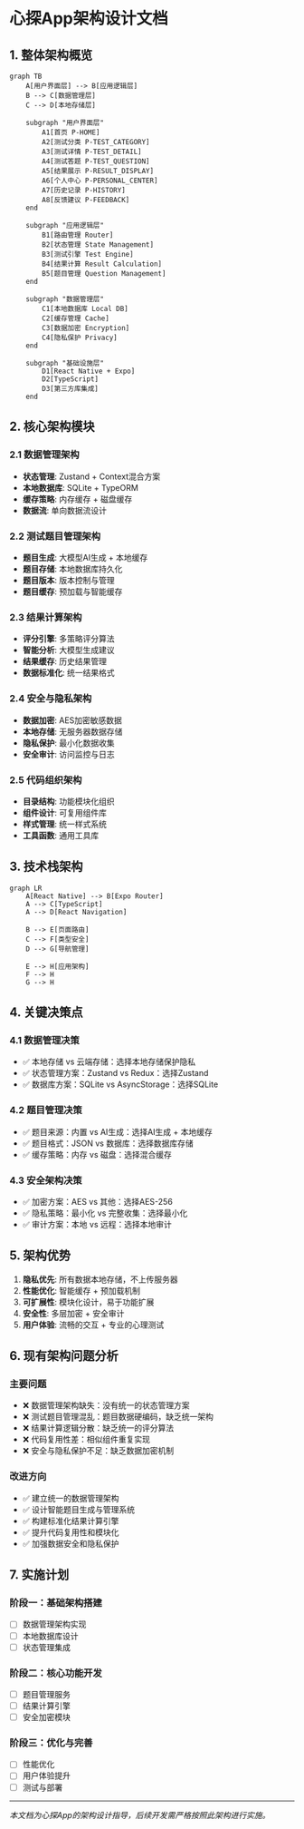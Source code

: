 # 心探App架构设计文档

## 1. 整体架构概览

```mermaid
graph TB
    A[用户界面层] --> B[应用逻辑层]
    B --> C[数据管理层]
    C --> D[本地存储层]
    
    subgraph "用户界面层"
        A1[首页 P-HOME]
        A2[测试分类 P-TEST_CATEGORY]
        A3[测试详情 P-TEST_DETAIL]
        A4[测试答题 P-TEST_QUESTION]
        A5[结果展示 P-RESULT_DISPLAY]
        A6[个人中心 P-PERSONAL_CENTER]
        A7[历史记录 P-HISTORY]
        A8[反馈建议 P-FEEDBACK]
    end
    
    subgraph "应用逻辑层"
        B1[路由管理 Router]
        B2[状态管理 State Management]
        B3[测试引擎 Test Engine]
        B4[结果计算 Result Calculation]
        B5[题目管理 Question Management]
    end
    
    subgraph "数据管理层"
        C1[本地数据库 Local DB]
        C2[缓存管理 Cache]
        C3[数据加密 Encryption]
        C4[隐私保护 Privacy]
    end
    
    subgraph "基础设施层"
        D1[React Native + Expo]
        D2[TypeScript]
        D3[第三方库集成]
    end
```

## 2. 核心架构模块

### 2.1 数据管理架构
- **状态管理**: Zustand + Context混合方案
- **本地数据库**: SQLite + TypeORM
- **缓存策略**: 内存缓存 + 磁盘缓存
- **数据流**: 单向数据流设计

### 2.2 测试题目管理架构
- **题目生成**: 大模型AI生成 + 本地缓存
- **题目存储**: 本地数据库持久化
- **题目版本**: 版本控制与管理
- **题目缓存**: 预加载与智能缓存

### 2.3 结果计算架构
- **评分引擎**: 多策略评分算法
- **智能分析**: 大模型生成建议
- **结果缓存**: 历史结果管理
- **数据标准化**: 统一结果格式

### 2.4 安全与隐私架构
- **数据加密**: AES加密敏感数据
- **本地存储**: 无服务器数据存储
- **隐私保护**: 最小化数据收集
- **安全审计**: 访问监控与日志

### 2.5 代码组织架构
- **目录结构**: 功能模块化组织
- **组件设计**: 可复用组件库
- **样式管理**: 统一样式系统
- **工具函数**: 通用工具库

## 3. 技术栈架构

```mermaid
graph LR
    A[React Native] --> B[Expo Router]
    A --> C[TypeScript]
    A --> D[React Navigation]
    
    B --> E[页面路由]
    C --> F[类型安全]
    D --> G[导航管理]
    
    E --> H[应用架构]
    F --> H
    G --> H
```

## 4. 关键决策点

### 4.1 数据管理决策
- ✅ 本地存储 vs 云端存储：选择本地存储保护隐私
- ✅ 状态管理方案：Zustand vs Redux：选择Zustand
- ✅ 数据库方案：SQLite vs AsyncStorage：选择SQLite

### 4.2 题目管理决策
- ✅ 题目来源：内置 vs AI生成：选择AI生成 + 本地缓存
- ✅ 题目格式：JSON vs 数据库：选择数据库存储
- ✅ 缓存策略：内存 vs 磁盘：选择混合缓存

### 4.3 安全架构决策
- ✅ 加密方案：AES vs 其他：选择AES-256
- ✅ 隐私策略：最小化 vs 完整收集：选择最小化
- ✅ 审计方案：本地 vs 远程：选择本地审计

## 5. 架构优势

1. **隐私优先**: 所有数据本地存储，不上传服务器
2. **性能优化**: 智能缓存 + 预加载机制
3. **可扩展性**: 模块化设计，易于功能扩展
4. **安全性**: 多层加密 + 安全审计
5. **用户体验**: 流畅的交互 + 专业的心理测试

## 6. 现有架构问题分析

### 主要问题
- ❌ 数据管理架构缺失：没有统一的状态管理方案
- ❌ 测试题目管理混乱：题目数据硬编码，缺乏统一架构
- ❌ 结果计算逻辑分散：缺乏统一的评分算法
- ❌ 代码复用性差：相似组件重复实现
- ❌ 安全与隐私保护不足：缺乏数据加密机制

### 改进方向
- ✅ 建立统一的数据管理架构
- ✅ 设计智能题目生成与管理系统
- ✅ 构建标准化结果计算引擎
- ✅ 提升代码复用性和模块化
- ✅ 加强数据安全和隐私保护

## 7. 实施计划

### 阶段一：基础架构搭建
- [ ] 数据管理架构实现
- [ ] 本地数据库设计
- [ ] 状态管理集成

### 阶段二：核心功能开发
- [ ] 题目管理服务
- [ ] 结果计算引擎
- [ ] 安全加密模块

### 阶段三：优化与完善
- [ ] 性能优化
- [ ] 用户体验提升
- [ ] 测试与部署

---

*本文档为心探App的架构设计指导，后续开发需严格按照此架构进行实施。*